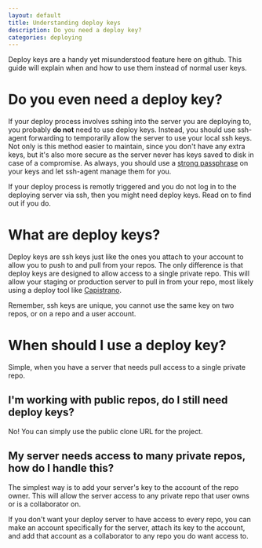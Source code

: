 ```yaml
---
layout: default
title: Understanding deploy keys
description: Do you need a deploy key?
categories: deploying
---
```


Deploy keys are a handy yet misunderstood feature here on github.  This guide will explain when and how to use them instead of normal user keys.

Do you even need a deploy key?
==============================

If your deploy process involves sshing into the server you are deploying to, you probably **do not** need to use deploy keys.  Instead, you should use ssh-agent forwarding to temporarily allow the server to use your local ssh keys.  Not only is this method easier to maintain, since you don't have any extra keys, but it's also more secure as the server never has keys saved to disk in case of a compromise.  As always, you should use a [strong passphrase](/working-with-key-passphrases/) on your keys and let ssh-agent manage them for you.

If your deploy process is remotly triggered and you do not log in to the deploying server via ssh, then you might need deploy keys.  Read on to find out if you do.

What are deploy keys?
=====================

Deploy keys are ssh keys just like the ones you attach to your account to allow you to push to and pull from your repos.  The only difference is that deploy keys are designed to allow access to a single private repo.  This will allow your staging or production server to pull in from your repo, most likely using a deploy tool like [Capistrano](http://www.capify.org/).

Remember, ssh keys are unique, you cannot use the same key on two repos, or on a repo and a user account.

When should I use a deploy key?
===============================

Simple, when you have a server that needs pull access to a single private repo.

I'm working with public repos, do I still need deploy keys?
-----------------------------------------------------------

No!  You can simply use the public clone URL for the project.

My server needs access to many private repos, how do I handle this?
-------------------------------------------------------------------

The simplest way is to add your server's key to the account of the repo owner.  This will allow the server access to any private repo that user owns or is a collaborator on.

If you don't want your deploy server to have access to every repo, you can make an account specifically for the server, attach its key to the account, and add that account as a collaborator to any repo you do want access to.
